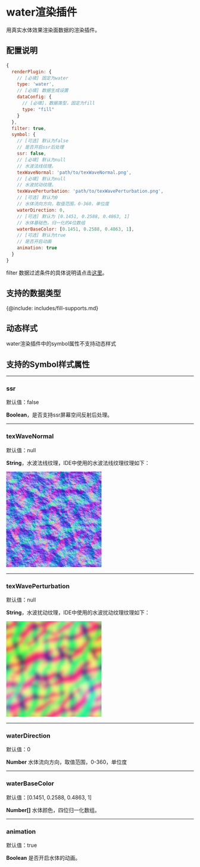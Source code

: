 # water渲染插件

用真实水体效果渲染面数据的渲染插件。

## 配置说明
```js
{
  renderPlugin: {
    // [必填] 固定为water
    type: 'water',
    // [必填] 数据生成设置
    dataConfig: {
      // [必填]，数据类型，固定为fill
      type: "fill"
    }
  },
  filter: true,
  symbol: {
    // [可选] 默认为false
    // 是否开启ssr后处理
    ssr: false,
    // [必填] 默认为null
    // 水波法线纹理。
    texWaveNormal: 'path/to/texWaveNormal.png',
    // [必填] 默认为null
    // 水波扰动纹理。
    texWavePerturbation: 'path/to/texWavePerturbation.png',
    // [可选] 默认为0
    // 水体流向方向，取值范围，0-360，单位度
    waterDirection: 0,
    // [可选] 默认为 [0.1451, 0.2588, 0.4863, 1]
    // 水体基础色，归一化的4位数组
    waterBaseColor: [0.1451, 0.2588, 0.4863, 1],
    // [可选] 默认为true
    // 是否开启动画
    animation: true
  }
}
```

filter 数据过滤条件的具体说明请点击[这里](filter)。

## 支持的数据类型

{@include: includes/fill-supports.md}

## 动态样式

water渲染插件中的symbol属性不支持动态样式

## 支持的Symbol样式属性

-----------
### ssr

默认值：false

**Boolean**，是否支持ssr屏幕空间反射后处理。

-----------
### texWaveNormal

默认值：null

**String**，水波法线纹理，IDE中使用的水波法线纹理纹理如下：

![水波法线纹理](./assets/default-tex-wave-normal.png)

-----------
### texWavePerturbation

默认值：null

**String**，水波扰动纹理，IDE中使用的水波扰动纹理纹理如下：

![水波扰动纹理](./assets/default-tex-wave-perturbation.png)

-----------
### waterDirection

默认值：0

**Number** 水体流向方向，取值范围，0-360，单位度

-----------
### waterBaseColor

默认值：[0.1451, 0.2588, 0.4863, 1]

**Number[]** 水体颜色，四位归一化数组。

-----------
### animation

默认值：true

**Boolean** 是否开启水体的动画。